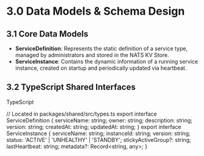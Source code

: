 # **3.0 Data Models & Schema Design**

## **3.1 Core Data Models**

* **ServiceDefinition**: Represents the static definition of a service type, managed by administrators and stored in the NATS KV Store.
* **ServiceInstance**: Contains the dynamic information of a running service instance, created on startup and periodically updated via heartbeat.

## **3.2 TypeScript Shared Interfaces**

TypeScript

// Located in packages/shared/src/types.ts
export interface ServiceDefinition {
  serviceName: string;
  owner: string;
  description: string;
  version: string;
  createdAt: string;
  updatedAt: string;
}
export interface ServiceInstance {
  serviceName: string;
  instanceId: string;
  version: string;
  status: 'ACTIVE' | 'UNHEALTHY' | 'STANDBY';
  stickyActiveGroup?: string;
  lastHeartbeat: string;
  metadata?: Record\<string, any\>;
}
